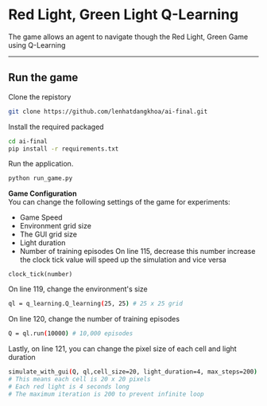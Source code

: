 

#  Red Light, Green Light Q-Learning

The game allows an agent to navigate though the Red Light, Green Game using Q-Learning

----
## Run the game


Clone the repistory
```bash
git clone https://github.com/lenhatdangkhoa/ai-final.git
```
Install the required packaged
```bash
cd ai-final
pip install -r requirements.txt
```
Run the application.
```bash
python run_game.py
```
**Game Configuration** \
You can change the following settings of the game for experiments: 
- Game Speed
- Environment grid size
- The GUI grid size
- Light duration
- Number of training episodes
On line 115, decrease this number increase the clock tick value will speed up the simulation and vice versa
```basg
clock_tick(number) 
```
On line 119, change the environment's size
```bash
ql = q_learning.Q_learning(25, 25) # 25 x 25 grid
```
On line 120, change the number of training episodes
```bash
Q = ql.run(10000) # 10,000 episodes
```
Lastly, on line 121, you can change the pixel size of each cell and light duration
```bash
simulate_with_gui(Q, ql,cell_size=20, light_duration=4, max_steps=200)
# This means each cell is 20 x 20 pixels
# Each red light is 4 seconds long
# The maximum iteration is 200 to prevent infinite loop
```

